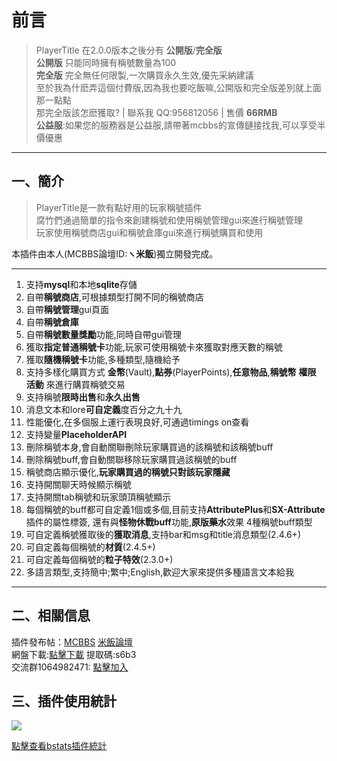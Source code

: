 
# 前言
> PlayerTitle 在2.0.0版本之後分有 **公開版**/**完全版**  
**公開版** 只能同時擁有稱號數量為100  
**完全版** 完全無任何限製,一次購買永久生效,優先采納建議  
至於我為什麽弄這個付費版,因為我也要吃飯嘛,公開版和完全版差別就上面那一點點  
那完全版該怎麽獲取? | 聯系我 QQ:956812056 | 售價 **66RMB**  
**公益服**:如果您的服務器是公益服,請帶著mcbbs的宣傳鏈接找我,可以享受半價優惠

------------
## 一、簡介
> PlayerTitle是一款有點好用的玩家稱號插件  
腐竹們通過簡單的指令來創建稱號和使用稱號管理gui來進行稱號管理  
玩家使用稱號商店gui和稱號倉庫gui來進行稱號購買和使用

本插件由本人(MCBBS論壇ID:**ヽ米飯**)獨立開發完成。

------------
1. 支持**mysql**和本地**sqlite**存儲
2. 自帶**稱號商店**,可根據類型打開不同的稱號商店
3. 自帶**稱號管理**gui頁面
4. 自帶**稱號倉庫**
5. 自帶**稱號數量獎勵**功能,同時自帶gui管理
4. 獲取**指定普通稱號卡**功能,玩家可使用稱號卡來獲取對應天數的稱號
5. 獲取**隨機稱號卡**功能,多種類型,隨機給予
5. 支持多樣化購買方式 **金幣**(Vault),**點券**(PlayerPoints),**任意物品**,**稱號幣** **權限** **活動** 來進行購買稱號交易
6. 支持稱號**限時出售**和**永久出售**
7. 消息文本和lore**可自定義**度百分之九十九
8. 性能優化,在多個服上運行表現良好,可通過timings on查看
9. 支持變量**PlaceholderAPI**
10. 刪除稱號本身,會自動關聯刪除玩家購買過的該稱號和該稱號buff
11. 刪除稱號buff,會自動關聯移除玩家購買過該稱號的buff
12. 稱號商店顯示優化,**玩家購買過的稱號只對該玩家隱藏**
13. 支持開關聊天時候顯示稱號
14. 支持開關tab稱號和玩家頭頂稱號顯示
15. 每個稱號的buff都可自定義1個或多個,目前支持**AttributePlus**和**SX-Attribute**插件的屬性標簽, 還有與**怪物休戰buff**功能,**原版藥水**效果 4種稱號buff類型
16. 可自定義稱號獲取後的**獲取消息**,支持bar和msg和title消息類型(2.4.6+)
17. 可自定義每個稱號的**材質**(2.4.5+)
18. 可自定義每個稱號的**粒子特效**(2.3.0+)
18. 多語言類型,支持簡中;繁中;English,歡迎大家來提供多種語言文本給我
------------

## 二、相關信息
插件發布帖：[MCBBS](https://www.mcbbs.net/thread-1004671-1-1.html "點擊進入")  [米飯論壇](https://bbs.ljxmc.top/topic/detail/4 "米飯論壇")  
網盤下載:[點擊下載](https://pan.baidu.com/s/1kCUHRVxwXJcb_Mm-I0MYYw  "點擊下載") 提取碼:s6b3  
交流群1064982471: [點擊加入](https://jq.qq.com/?_wv=1027&k=5sxTf8u "點擊加入")

## 三、插件使用統計
![](https://bstats.org/signatures/bukkit/PlayerTitle.svg)

[點擊查看bstats插件統計](https://bstats.org/plugin/bukkit/PlayerTitle/6913 "點擊查看bstats插件統計")